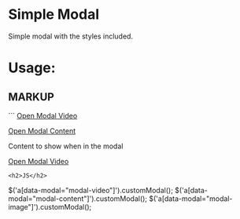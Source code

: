 # Simple Modal
Simple modal with the styles included.

# Usage:

<h2>MARKUP</h2>
```
<a href="https://www.youtube.com/watch?v=Dv7gLpW91DM" data-modal="modal-video">Open Modal Video</a>

<a href="#modal-content" data-modal="modal-content">Open Modal Content</a>
<div id="modal-content">Content to show when in the modal</div>

<a href="http://via.placeholder.com/350x150" data-modal="modal-image">Open Modal Video</a>
```
<h2>JS</h2>
```
$('a[data-modal="modal-video"]').customModal();
$('a[data-modal="modal-content"]').customModal();
$('a[data-modal="modal-image"]').customModal();
```
